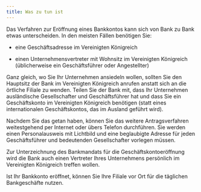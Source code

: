 ```yaml
---
title: Was zu tun ist
---
```


Das Verfahren zur Eröffnung eines Bankkontos kann sich von Bank zu Bank etwas unterscheiden. In den meisten Fällen benötigen Sie:

- eine Geschäftsadresse im Vereinigten Königreich

- einen Unternehmensvertreter mit Wohnsitz im Vereinigten Königreich (üblicherweise ein Geschäftsführer oder Angestellter)

Ganz gleich, wo Sie Ihr Unternehmen ansiedeln wollen, sollten Sie den Hauptsitz der Bank im Vereinigten Königreich anrufen anstatt sich an die örtliche Filiale zu wenden. Teilen Sie der Bank mit, dass Ihr Unternehmen ausländische Gesellschafter und Geschäftsführer hat und dass Sie ein Geschäftskonto im Vereinigten Königreich benötigen (statt eines internationalen Geschäftskontos, das im Ausland geführt wird).

Nachdem Sie das getan haben, können Sie das weitere Antragsverfahren weitestgehend per Internet oder übers Telefon durchführen. Sie werden einen Personalausweis mit Lichtbild und eine beglaubigte Adresse für jeden Geschäftsführer und bedeutenden Gesellschafter vorlegen müssen.
  
Zur Unterzeichnung des Bankmandats für die Geschäftskontoeröffnung wird die Bank auch einen Vertreter Ihres Unternehmens persönlich im Vereinigten Königreich treffen wollen.

Ist Ihr Bankkonto eröffnet, können Sie Ihre Filiale vor Ort für die täglichen Bankgeschäfte nutzen.
